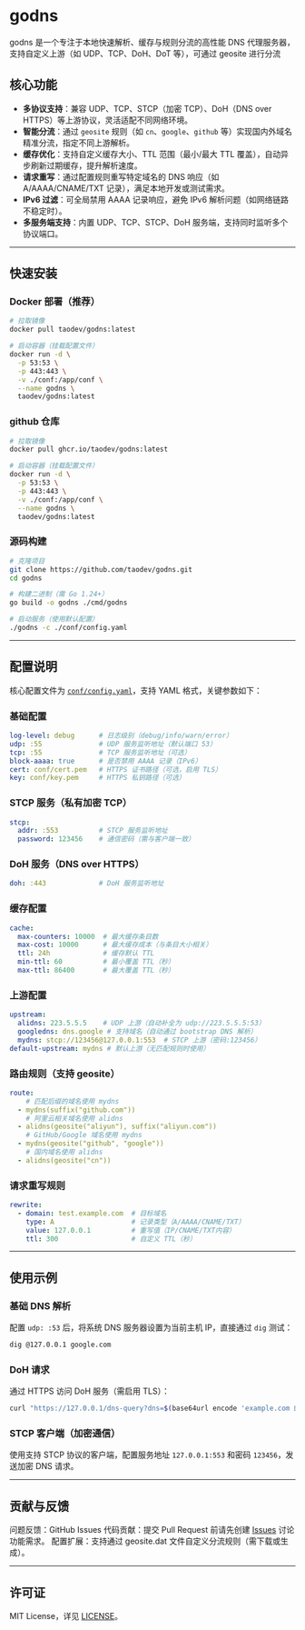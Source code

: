 # godns
godns 是一个专注于本地快速解析、缓存与规则分流的高性能 DNS 代理服务器，支持自定义上游（如 UDP、TCP、DoH、DoT 等），可通过 geosite 进行分流
## 核心功能
- **多协议支持**：兼容 UDP、TCP、STCP（加密 TCP）、DoH（DNS over HTTPS）等上游协议，灵活适配不同网络环境。
- **智能分流**：通过 `geosite` 规则（如 `cn`、`google`、`github` 等）实现国内外域名精准分流，指定不同上游解析。
- **缓存优化**：支持自定义缓存大小、TTL 范围（最小/最大 TTL 覆盖），自动异步刷新过期缓存，提升解析速度。
- **请求重写**：通过配置规则重写特定域名的 DNS 响应（如 A/AAAA/CNAME/TXT 记录），满足本地开发或测试需求。
- **IPv6 过滤**：可全局禁用 AAAA 记录响应，避免 IPv6 解析问题（如网络链路不稳定时）。
- **多服务端支持**：内置 UDP、TCP、STCP、DoH 服务端，支持同时监听多个协议端口。

---
## 快速安装
### Docker 部署（推荐）
```bash
# 拉取镜像
docker pull taodev/godns:latest

# 启动容器（挂载配置文件）
docker run -d \
  -p 53:53 \
  -p 443:443 \
  -v ./conf:/app/conf \
  --name godns \
  taodev/godns:latest
```
### github 仓库
```bash
# 拉取镜像
docker pull ghcr.io/taodev/godns:latest

# 启动容器（挂载配置文件）
docker run -d \
  -p 53:53 \
  -p 443:443 \
  -v ./conf:/app/conf \
  --name godns \
  taodev/godns:latest
```
### 源码构建
```bash
# 克隆项目
git clone https://github.com/taodev/godns.git
cd godns

# 构建二进制（需 Go 1.24+）
go build -o godns ./cmd/godns

# 启动服务（使用默认配置）
./godns -c ./conf/config.yaml
```

---
## 配置说明
核心配置文件为 [`conf/config.yaml`](./conf/config.yaml)，支持 YAML 格式，关键参数如下：
### 基础配置
```yaml
log-level: debug      # 日志级别（debug/info/warn/error）
udp: :55              # UDP 服务监听地址（默认端口 53）
tcp: :55              # TCP 服务监听地址（可选）
block-aaaa: true      # 是否禁用 AAAA 记录（IPv6）
cert: conf/cert.pem   # HTTPS 证书路径（可选，启用 TLS）
key: conf/key.pem     # HTTPS 私钥路径（可选）
```
### STCP 服务（私有加密 TCP）
```yaml
stcp:
  addr: :553          # STCP 服务监听地址
  password: 123456    # 通信密码（需与客户端一致）
```
### DoH 服务（DNS over HTTPS）
```yaml
doh: :443             # DoH 服务监听地址
```
### 缓存配置
```yaml
cache:
  max-counters: 10000  # 最大缓存条目数
  max-cost: 10000      # 最大缓存成本（与条目大小相关）
  ttl: 24h             # 缓存默认 TTL
  min-ttl: 60          # 最小覆盖 TTL（秒）
  max-ttl: 86400       # 最大覆盖 TTL（秒）
```
### 上游配置
```yaml
upstream:
  alidns: 223.5.5.5    # UDP 上游（自动补全为 udp://223.5.5.5:53）
  googledns: dns.google # 支持域名（自动通过 bootstrap DNS 解析）
  mydns: stcp://123456@127.0.0.1:553  # STCP 上游（密码:123456）
default-upstream: mydns # 默认上游（无匹配规则时使用）
```
### 路由规则（支持 geosite）
```yaml
route:
	# 匹配后缀的域名使用 mydns
  - mydns(suffix("github.com"))
	# 阿里云相关域名使用 alidns
  - alidns(geosite("aliyun"), suffix("aliyun.com"))
	# GitHub/Google 域名使用 mydns
  - mydns(geosite("github", "google"))
	# 国内域名使用 alidns
  - alidns(geosite("cn"))
```
### 请求重写规则
```yaml
rewrite:
  - domain: test.example.com  # 目标域名
    type: A                   # 记录类型（A/AAAA/CNAME/TXT）
    value: 127.0.0.1          # 重写值（IP/CNAME/TXT内容）
    ttl: 300                  # 自定义 TTL（秒）
```

---
## 使用示例
### 基础 DNS 解析
配置 `udp: :53` 后，将系统 DNS 服务器设置为当前主机 IP，直接通过 `dig` 测试：
```bash
dig @127.0.0.1 google.com
```
### DoH 请求
通过 HTTPS 访问 DoH 服务（需启用 TLS）：
```bash
curl "https://127.0.0.1/dns-query?dns=$(base64url encode 'example.com 的 DNS 请求包')"
```
### STCP 客户端（加密通信）
使用支持 STCP 协议的客户端，配置服务地址 `127.0.0.1:553` 和密码 `123456`，发送加密 DNS 请求。

---
## 贡献与反馈
问题反馈：GitHub Issues
代码贡献：提交 Pull Request 前请先创建 [Issues](https://github.com/taodev/godns/issues) 讨论功能需求。
配置扩展：支持通过 geosite.dat 文件自定义分流规则（需下载或生成）。

---
## 许可证
MIT License，详见 [LICENSE](./LICENSE)。
